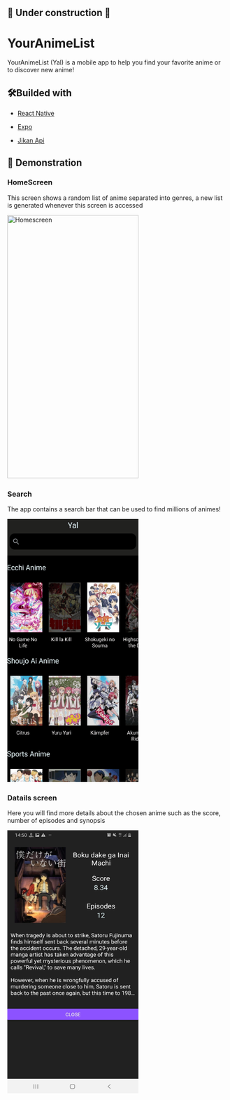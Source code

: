 ## 🚧 Under construction 🚧
# YourAnimeList 

YourAnimeList (Yal) is a mobile app to help you find your favorite anime or to discover new anime!

## 🛠️Builded with 
* [React Native](https://github.com/facebook/react-native) 

* [Expo](https://github.com/expo/expo)

* [Jikan Api](https://github.com/jikan-me/jikan) 

## 👀 Demonstration

### HomeScreen
This screen shows a random list of anime separated into genres, a new list is generated whenever this screen is accessed

<img src="https://github.com/PedroCororatte/YourAnimeList/blob/main/Homescreen.gif" width="300" height="600" title="Homescreen">

### Search
The app contains a search bar that can be used to find millions of animes!

<img src="https://github.com/PedroCororatte/YourAnimeList/blob/main/Search.gif" width="300" height="600" title="Homescreen">

### Datails screen

 Here you will find more details about the chosen anime such as the score, number of episodes and synopsis

<img src="https://github.com/PedroCororatte/YourAnimeList/blob/main/datail_02.jpg" width="300" height="600" title="Homescreen">


